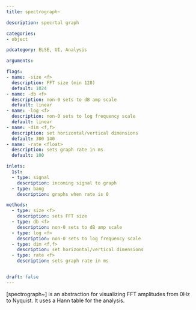 ```yaml
---
title: spectrograph~

description: specrtal graph

categories:
- object

pdcategory: ELSE, UI, Analysis

arguments:

flags:
- name: -size <f>
  description: FFT size (min 128)
  default: 1024
- name: -db <f>
  description: non-0 sets to dB amp scale
  default: linear
- name: -log <f>
  description: non-0 sets to log frequency scale
  default: linear
- name: -dim <f,f>
  description: set horizontal/vertical dimensions
  default: 300 140
- name: -rate <float>
  description: sets graph rate in ms
  default: 100

inlets:
  1st:
  - type: signal
    description: incoming signal to graph
  - type: bang
    description: graphs when rate is 0

methods:
  - type: size <f>
    description: sets FFT size
  - type: db <f>
    description: non-0 sets to dB amp scale
  - type: log <f>
    description: non-0 sets to log frequency scale
  - type: dim <f,f>
    description: set horizontal/vertical dimensions
  - type: rate <f>
    description: sets graph rate in ms


draft: false
---
```


[spectrograph~] is an abstraction for visualizing FFT amplitudes from 0Hz to Nyquist. It uses a Hann table for the analysis.
